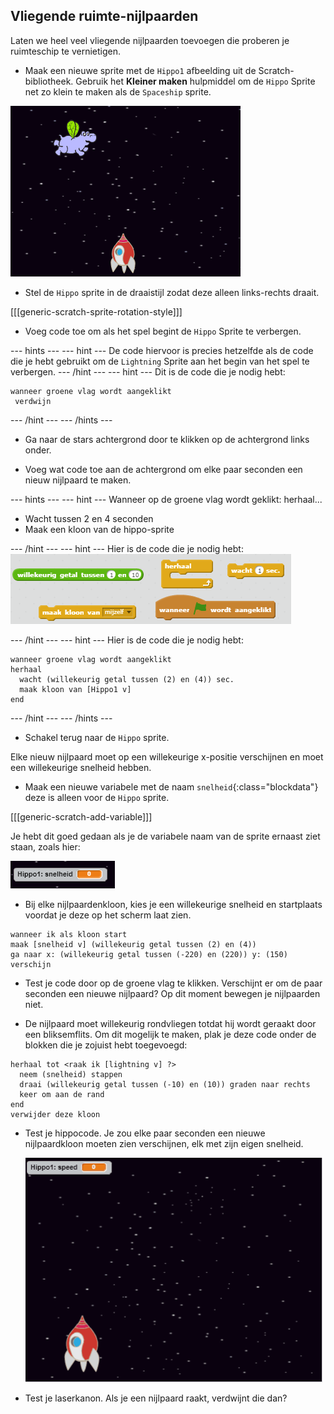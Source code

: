 ## Vliegende ruimte-nijlpaarden

Laten we heel veel vliegende nijlpaarden toevoegen die proberen je ruimteschip te vernietigen.

+ Maak een nieuwe sprite met de `Hippo1` afbeelding uit de Scratch-bibliotheek. Gebruik het **Kleiner maken** hulpmiddel om de `Hippo` Sprite net zo klein te maken als de `Spaceship` sprite.

![screenshot](images/invaders-hippo.png)

+ Stel de `Hippo` sprite in de draaistijl zodat deze alleen links-rechts draait.

[[[generic-scratch-sprite-rotation-style]]]

+ Voeg code toe om als het spel begint de `Hippo` Sprite te verbergen.

--- hints --- --- hint --- De code hiervoor is precies hetzelfde als de code die je hebt gebruikt om de `Lightning` Sprite aan het begin van het spel te verbergen. --- /hint --- --- hint --- Dit is de code die je nodig hebt:

```blocks
wanneer groene vlag wordt aangeklikt 
 verdwijn
```

--- /hint --- --- /hints ---

+ Ga naar de stars achtergrond door te klikken op de achtergrond links onder.

+ Voeg wat code toe aan de achtergrond om elke paar seconden een nieuw nijlpaard te maken.

--- hints --- --- hint --- Wanneer op de groene vlag wordt geklikt: herhaal...

+ Wacht tussen 2 en 4 seconden
+ Maak een kloon van de hippo-sprite

--- /hint --- --- hint --- Hier is de code die je nodig hebt: ![Clone hippo hint](images/clone-hippo-hint.png)

--- /hint --- --- hint --- Hier is de code die je nodig hebt:

```blocks
wanneer groene vlag wordt aangeklikt
herhaal 
  wacht (willekeurig getal tussen (2) en (4)) sec.
  maak kloon van [Hippo1 v]
end
```

--- /hint --- --- /hints ---

+ Schakel terug naar de `Hippo` sprite.

Elke nieuw nijlpaard moet op een willekeurige x-positie verschijnen en moet een willekeurige snelheid hebben.

+ Maak een nieuwe variabele met de naam `snelheid`{:class="blockdata"} deze is alleen voor de `Hippo` sprite.

[[[generic-scratch-add-variable]]]

Je hebt dit goed gedaan als je de variabele naam van de sprite ernaast ziet staan, zoals hier:

![screenshot](images/invaders-var-test.png)

+ Bij elke nijlpaardenkloon, kies je een willekeurige snelheid en startplaats voordat je deze op het scherm laat zien.

```blocks
wanneer ik als kloon start
maak [snelheid v] (willekeurig getal tussen (2) en (4))
ga naar x: (willekeurig getal tussen (-220) en (220)) y: (150)
verschijn
```

+ Test je code door op de groene vlag te klikken. Verschijnt er om de paar seconden een nieuwe nijlpaard? Op dit moment bewegen je nijlpaarden niet.

+ De nijlpaard moet willekeurig rondvliegen totdat hij wordt geraakt door een bliksemflits. Om dit mogelijk te maken, plak je deze code onder de blokken die je zojuist hebt toegevoegd:

```blocks
herhaal tot <raak ik [lightning v] ?> 
  neem (snelheid) stappen
  draai (willekeurig getal tussen (-10) en (10)) graden naar rechts
  keer om aan de rand
end
verwijder deze kloon
```

+ Test je hippocode. Je zou elke paar seconden een nieuwe nijlpaardkloon moeten zien verschijnen, elk met zijn eigen snelheid.
    
    ![screenshot](images/hippo-clones.gif)

+ Test je laserkanon. Als je een nijlpaard raakt, verdwijnt die dan?
